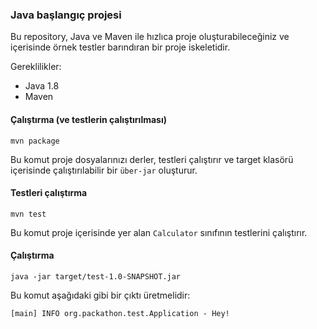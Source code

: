 ### Java başlangıç projesi

Bu repository, Java ve Maven ile hızlıca proje oluşturabileceğiniz ve içerisinde örnek testler barındıran bir proje iskeletidir.

Gereklilikler: 

* Java 1.8
* Maven

#### Çalıştırma (ve testlerin çalıştırılması)

    mvn package

Bu komut proje dosyalarınızı derler, testleri çalıştırır ve target klasörü içerisinde çalıştırılabilir bir `über-jar` oluşturur.

#### Testleri çalıştırma

    mvn test

Bu komut proje içerisinde yer alan `Calculator` sınıfının testlerini çalıştırır.

#### Çalıştırma

    java -jar target/test-1.0-SNAPSHOT.jar

Bu komut aşağıdaki gibi bir çıktı üretmelidir:
    
    [main] INFO org.packathon.test.Application - Hey!

